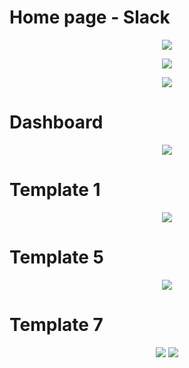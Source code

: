 # Home page - Slack

<p align="center">
      <img src="https://i.ibb.co/XzY2hvj/1.png" >
</p>

<p align="center">
      <img src="https://i.ibb.co/7N657TG/2.png" >
</p>

<p align="center">
      <img src="https://i.ibb.co/0ZbmKhX/3.png" >
</p>

# Dashboard

<p align="center">
      <img src="https://i.ibb.co/r2z7TF3/dashboard.png" >
</p>

# Template 1

<p align="center">
      <img src="https://i.ibb.co/0BsK18J/template-1.png" >
</p>

# Template 5

<p align="center">
      <img src="https://i.ibb.co/HDpm1sc/template-5.png" >
</p>

# Template 7

<p align="center">
      <img src="https://i.ibb.co/tcwMXYG/template-7.png" >
      <img src="https://i.ibb.co/tcwMXYG/template-7-1.png" >
</p>
